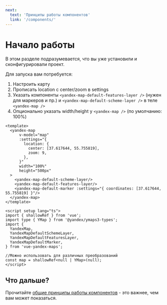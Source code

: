 ```yaml
---
next:
  text: 'Принципы работы компонентов'
  link: '/components/'
---
```


# Начало работы

В этом разделе подразумевается, что вы уже установили и сконфигурировали проект.

Для запуска вам потребуется:
1. Настроить карту
2. Прописать location с center/zoom в settings
3. Указать компоненты `<yandex-map-default-features-layer />` (нужен для маркеров и пр.) и `<yandex-map-default-scheme-layer />` в теле `<yandex-map />`
4. Опционально указать width/height у `<yandex-map />` (по умолчанию: 100%)

```vue
<template>
  <yandex-map
      v-model="map"
      :settings="{
        location: {
          center: [37.617644, 55.755819],
          zoom: 9,
        },
      }"
      width="100%"
      height="500px"
  >
    <yandex-map-default-scheme-layer/>
    <yandex-map-default-features-layer/>
    <yandex-map-default-marker :settings="{ coordinates: [37.617644, 55.755819] }"/>
  </yandex-map>
</template>

<script setup lang="ts">
import { shallowRef } from 'vue';
import type { YMap } from '@yandex/ymaps3-types';
import {
  YandexMap,
  YandexMapDefaultSchemeLayer,
  YandexMapDefaultFeaturesLayer,
  YandexMapDefaultMarker,
} from 'vue-yandex-maps';

//Можно использовать для различных преобразований
const map = shallowRef<null | YMap>(null);
</script>
```

<example-quickstart :is-dark-theme="isDark()"/>

<script lang="ts" setup>
import ExampleQuickstart from 'examples/src/components/ExampleQuickstart.vue';

const isDark = () => {
    if (typeof window === 'undefined') return false;

    return document.documentElement.classList.contains('dark');
}
</script>

## Что дальше?

Прочитайте [общие принципы работы компонентов](/components/) - это важнее, чем вам может показаться. 
